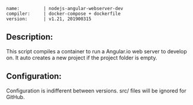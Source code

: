 ```
name:         | nodejs-angular-webserver-dev
compiler:     | docker-compose + dockerfile
version:      | v1.21, 201900315
```

## Description:

This script compiles a container to run a Angular.io web server to develop on. It auto creates a new project if the project folder is empty.

## Configuration:

Configuration is indifferent between versions. src/ files will be ignored for GitHub.